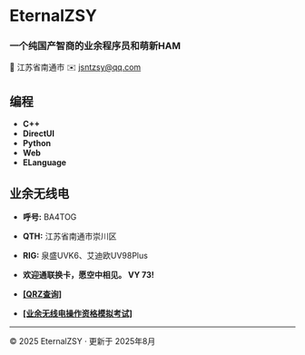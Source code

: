 # EternalZSY

### 一个纯国产智商的业余程序员和萌新HAM

📍 江苏省南通市
✉️ <jsntzsy@qq.com>

## 编程

- **C++**
- **DirectUI**
- **Python**
- **Web**
- **ELanguage**

## 业余无线电

- **呼号:** BA4TOG
- **QTH:** 江苏省南通市崇川区
- **RIG:** 泉盛UVK6、艾迪欧UV98Plus
- **欢迎通联换卡，愿空中相见。 VY 73!**

- **[[QRZ查询]](https://www.qrz.com/db/BA4TOG)**
- **[[业余无线电操作资格模拟考试]](/ham-exam/)**

---

© 2025 EternalZSY · 更新于 2025年8月

